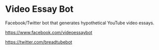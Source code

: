 # Video Essay Bot
Facebook/Twitter bot that generates hypothetical YouTube video essays.

https://www.facebook.com/videoessaybot

https://twitter.com/breadtubebot
